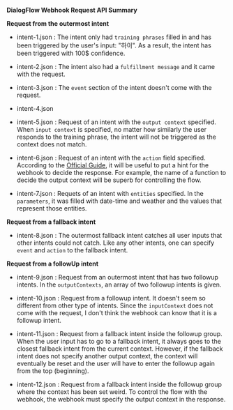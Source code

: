 **DialogFlow Webhook Request API Summary**

**Request from the outermost intent**

- intent-1.json : The intent only had `training phrases` filled in and has been triggered by the user's input: "하이". As a result, the intent has been triggered with 100$ confidence.

- intent-2.json : The intent also had a `fulfillment message` and it came with the request.
	
- intent-3.json : The `event` section of the intent doesn't come with the request.

- intent-4.json
- intent-5.json : Request of an intent with the `output context` specified. When `input context` is specified, no matter how similarly the user responds to the training phrase, the intent will not be triggered as the context does not match.

- intent-6.json : Request of an intent with the `action` field specified. According to the [Official Guide](https://cloud.google.com/dialogflow/docs/intents-actions-parameters#actions), it will be useful to put a hint for the webhook to decide the response. For example, the name of a function to decide the output context will be superb for controlling the flow.

- intent-7.json : Requets of an intent with `entities` specified. In the `parameters`, it was filled with date-time and weather and the values that represent those entities.


**Request from a fallback intent**

- intent-8.json : The outermost fallback intent catches all user inputs that other intents could not catch. Like any other intents, one can specify `event` and `action` to the fallback intent.


**Request from a followUp intent**

- intent-9.json : Request from an outermost intent that has two followup intents. In the `outputContexts`, an array of two followup intents is given.

- intent-10.json : Request from a followup intent. It doesn't seem so different from other type of intents. Since the `inputContext` does not come with the request, I don't think the webhook can know that it is a followup intent.

- intent-11.json : Request from a fallback intent inside the followup group. When the user input has to go to a fallback intent, it always goes to the closest fallback intent from the current context. However, if the fallback intent does not specify another output context, the context will eventually be reset and the user will have to enter the followup again from the top (beginning).

- intent-12.json : Request from a fallback intent inside the followup group where the context has been set weird. To control the flow with the webhook, the webhook must specify the output context in the response.

